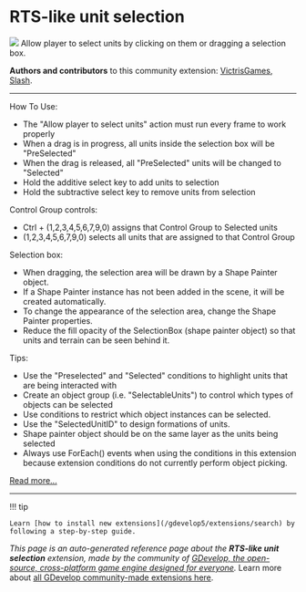# RTS-like unit selection

<img src="https://resources.gdevelop-app.com/assets/Icons/pencil-box-outline.svg" class="extension-icon"></img>
Allow player to select units by clicking on them or dragging a selection box.

**Authors and contributors** to this community extension: [VictrisGames](https://gd.games/VictrisGames), [Slash](https://gd.games/Slash).

---

How To Use:
- The "Allow player to select units" action must run every frame to work properly
- When a drag is in progress, all units inside the selection box will be "PreSelected"
- When the drag is released, all "PreSelected" units will be changed to "Selected"
- Hold the additive select key to add units to selection
- Hold the subtractive select key to remove units from selection

Control Group controls:
- Ctrl + (1,2,3,4,5,6,7,9,0) assigns that Control Group to Selected units
- (1,2,3,4,5,6,7,9,0) selects all units that are assigned to that Control Group

Selection box:
- When dragging, the selection area will be drawn by a Shape Painter object. 
- If a Shape Painter instance has not been added in the scene, it will be created automatically.
- To change the appearance of the selection area, change the Shape Painter properties.
- Reduce the fill opacity of the SelectionBox (shape painter object) so that units and terrain can be seen behind it.

Tips:
- Use the "Preselected" and "Selected" conditions to highlight units that are being interacted with
- Create an object group (i.e. "SelectableUnits") to control which types of objects can be selected
- Use conditions to restrict which object instances can be selected. 
- Use the "SelectedUnitID" to design formations of units.
- Shape painter object should be on the same layer as the units being selected
- Always use ForEach() events when using the conditions in this extension because extension conditions do not currently perform object picking.

[Read more...](https://victrisgames.itch.io/rts-like-unit-selection)

---

!!! tip

    Learn [how to install new extensions](/gdevelop5/extensions/search) by following a step-by-step guide.

*This page is an auto-generated reference page about the **RTS-like unit selection** extension, made by the community of [GDevelop, the open-source, cross-platform game engine designed for everyone](https://gdevelop.io/).* Learn more about [all GDevelop community-made extensions here](/gdevelop5/extensions).